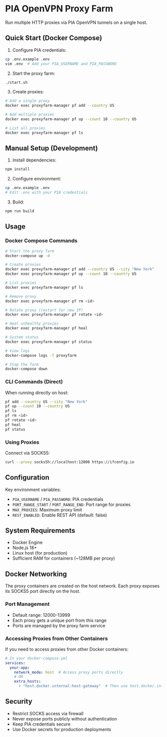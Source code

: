# PIA OpenVPN Proxy Farm

Run multiple HTTP proxies via PIA OpenVPN tunnels on a single host.

## Quick Start (Docker Compose)

1. Configure PIA credentials:
```bash
cp .env.example .env
vim .env  # Add your PIA_USERNAME and PIA_PASSWORD
```

2. Start the proxy farm:
```bash
./start.sh
```

3. Create proxies:
```bash
# Add a single proxy
docker exec proxyfarm-manager pf add --country US

# Add multiple proxies
docker exec proxyfarm-manager pf up --count 10 --country US

# List all proxies
docker exec proxyfarm-manager pf ls
```

## Manual Setup (Development)

1. Install dependencies:
```bash
npm install
```

2. Configure environment:
```bash
cp .env.example .env
# Edit .env with your PIA credentials
```

3. Build:
```bash
npm run build
```

## Usage

### Docker Compose Commands

```bash
# Start the proxy farm
docker-compose up -d

# Create proxies
docker exec proxyfarm-manager pf add --country US --city "New York"
docker exec proxyfarm-manager pf up --count 10 --country US

# List proxies
docker exec proxyfarm-manager pf ls

# Remove proxy
docker exec proxyfarm-manager pf rm <id>

# Rotate proxy (restart for new IP)
docker exec proxyfarm-manager pf rotate <id>

# Heal unhealthy proxies
docker exec proxyfarm-manager pf heal

# System status
docker exec proxyfarm-manager pf status

# View logs
docker-compose logs -f proxyfarm

# Stop the farm
docker-compose down
```

### CLI Commands (Direct)

When running directly on host:
```bash
pf add --country US --city "New York"
pf up --count 10 --country US
pf ls
pf rm <id>
pf rotate <id>
pf heal
pf status
```

### Using Proxies

Connect via SOCKS5:
```bash
curl --proxy socks5h://localhost:12000 https://ifconfig.io
```

## Configuration

Key environment variables:
- `PIA_USERNAME` / `PIA_PASSWORD`: PIA credentials
- `PORT_RANGE_START` / `PORT_RANGE_END`: Port range for proxies
- `MAX_PROXIES`: Maximum proxy limit
- `REST_ENABLED`: Enable REST API (default: false)

## System Requirements

- Docker Engine
- Node.js 18+
- Linux host (for production)
- Sufficient RAM for containers (~128MB per proxy)

## Docker Networking

The proxy containers are created on the host network. Each proxy exposes its SOCKS5 port directly on the host.

### Port Management
- Default range: 12000-13999
- Each proxy gets a unique port from this range
- Ports are managed by the proxy farm service

### Accessing Proxies from Other Containers

If you need to access proxies from other Docker containers:

```yaml
# In your docker-compose.yml
services:
  your-app:
    network_mode: host  # Access proxy ports directly
    # OR
    extra_hosts:
      - "host.docker.internal:host-gateway"  # Then use host.docker.internal:12000
```

## Security

- Restrict SOCKS access via firewall
- Never expose ports publicly without authentication
- Keep PIA credentials secure
- Use Docker secrets for production deployments